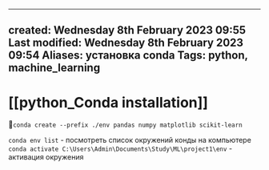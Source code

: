 
---
created: Wednesday 8th February 2023 09:55
Last modified: Wednesday 8th February 2023 09:54
Aliases: установка conda
Tags: python, machine_learning
---

# [[python_Conda installation]]

📌`conda create --prefix ./env pandas numpy matplotlib scikit-learn`

`conda env list` - посмотреть список окружений конды на компьютере
`conda activate C:\Users\Admin\Documents\Study\ML\project1\env` - активация окружения


